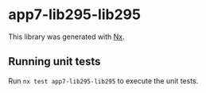 # app7-lib295-lib295

This library was generated with [Nx](https://nx.dev).

## Running unit tests

Run `nx test app7-lib295-lib295` to execute the unit tests.
